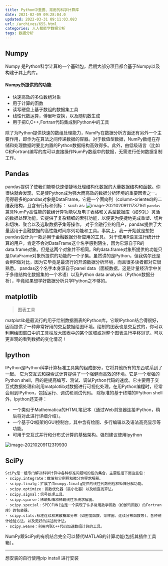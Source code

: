 ```yaml
---
title: Python中重要、常用的科学计算库
date: 2021-02-09 09:28:04.0
updated: 2022-03-31 09:11:03.083
url: /archives/655.html
categories: 人人都能学数据分析
tags: 数据分析
---
```




## Numpy

Numpy 是Python科学计算的一个基础包，后期大部分项目都会基于Numpy以及构建于其上的库。

#### Numpy所提供的的功能

*   快速高效的多位数组对象
*   用于计算的函数
*   读写硬盘上基于数组的数据集工具
*   线性代数运算，傅里叶变换，以及随机数生成
*   用于把C,C++,Fortran代码集成到Python中的工具

除了为Python提供快速的数组处理能力，NumPy在数据分析方面还有另外一个主要作用，即作为在算法之间传递数据的容器。对于数值型数据，NumPy数组在存储和处理数据时要比内置的Python数据结构高效得多。此外，由低级语言（比如C和Fortran)编写的库可以直接操作NumPy数组中的数据，无需进行任何数据复制工作。

## Pandas

pandas提供了使我们能够快速便捷地处理结构化数据的大量数据结构和函数。你很快就会发现，它是使Python成为强大而高效的数据分析环境的重要因素之一。用得最多的pandas对象是DataFrame，它是一个面向列（column-oriented)的二维表结构，且含有行标和列标： such as: ![image-20210209111737161](https://img-blog.csdnimg.cn/img_convert/04552a211d8363553ab09efe6d9f0e7d.png) `pandas`兼具NumPy高性能的数组计算功能以及电子表格和关系型数据库（如SQL）灵活的数据处理功能。它提供了复杂精细的索引功能，以便更为便捷地完成重塑、切片和切块、聚合以及选取数据子集等操作。 对于金融行业的用户，pandas提供了大量适用于金融数据的高性能时间序列功能和工具。事实上，我一开始就是想把pandas设计为一款适用于金融数据分析应用的工具。 对于使用R语言进行统计计算的用户，肯定不会对DataFrame这个名字感到陌生，因为它源自于R的data.frame对象。但是这两个对象并不相同。R的data.frame对象所提供的功能只是DataFrame对象所提供的功能的一个子集。虽然讲的是Python，但我偶尔还是会用R做对比，因为它毕竟是最流行的开源数据分析环境，而且很多读者都对它很熟悉。 pandas这个名字本身源自于panel data（面板数据，这是计量经济学中关于多维结构化数据集的一个术语）以及Python data analysis（Python数据分析），毕竟如果想学好数据分析只学Python之不够的。

## matplotlib

> 图表工具

matplotlib是最流行的用于绘制数据图表的Python库。它跟IPython结合得很好，因而提供了一种非常好用的交互数据绘图环境。绘制的图表也是交互式的，你可以利用绘图窗口中的工具栏放大图表中的某个区域或对整个图表进行平移浏览。可以更直观的看到数据的变化情况！

## Ipython

IPython是Python科学计算标准工具集的组成部分，它将其他所有的东西联系到了一起。 它为交互式和探索式计算提供了一个强健而高效的环境。它是一个增强的Python shell，目的是提高编写、测试、调试Python代码的速度。它主要用于交互式数据处理和利用matplotlib对数据进行可视化处理。在用Python编程时，经常会用到IPython，包括运行、调试和测试代码。 除标准的基于终端的IPython shell外，Ipython还支持：

*   一个类似于Mathematica的HTML笔记本（通过Web浏览器连接IPython，稍后将对此进行详细介绍）。
*   一个基于Qt框架的GUI控制台，其中含有绘图、多行编辑以及语法高亮显示等功能。
*   可用于交互式并行和分布式计算的基础架构。强烈建议使用Ipython

![image-20210209112319930](https://img-blog.csdnimg.cn/img_convert/0a54d2023881531f1c63252b5871a12c.png)

## SciPy

```
SciPy是一组专门解决科学计算中各种标准问题域的包的集合，主要包括下面这些包：
· scipy.integrate：数值积分例程和微分方程求解器。
· scipy.linalg：扩展了由numpy.1inalg提供的线性代数例程和矩阵分解功能。
· scipy.optimize：函数优化器（最小化器）以及根查找算法。
· scipy.signal：信号处理工具。
· scipy.sparse：稀疏矩阵和稀疏线性系统求解器。
· scipy.special：SPECFUN(这是一个实现了许多常用数学函数（如伽玛函数）的Fortran库）的包装器。
· scipy.stats:标准连续和离散概率分布（如密度函数、采样器、连续分布函数等)、各种统计检验方法，以及更好的描述统计法。
· scipy.weave：利用内联C++代码加速数组计算的工具。
```

NumPy跟SciPy的有机结合完全可以替代MATLAB的计算功能(包括其插件工具箱）。

* * *

想安装的自行使用pip install 进行安装